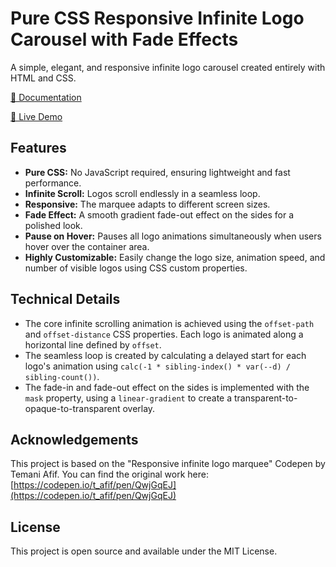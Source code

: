 # Pure CSS Responsive Infinite Logo Carousel with Fade Effects

A simple, elegant, and responsive infinite logo carousel created entirely with HTML and CSS.

[🔗 Documentation](https://www.cssscript.com/infinite-logo-carousel-fade/)

[🔗 Live Demo](https://www.cssscript.com/demo/infinite-logo-carousel-fade/)

## Features

- **Pure CSS:** No JavaScript required, ensuring lightweight and fast performance.
- **Infinite Scroll:** Logos scroll endlessly in a seamless loop.
- **Responsive:** The marquee adapts to different screen sizes.
- **Fade Effect:** A smooth gradient fade-out effect on the sides for a polished look.
- **Pause on Hover:** Pauses all logo animations simultaneously when users hover over the container area.
- **Highly Customizable:** Easily change the logo size, animation speed, and number of visible logos using CSS custom properties.

## Technical Details

- The core infinite scrolling animation is achieved using the `offset-path` and `offset-distance` CSS properties. Each logo is animated along a horizontal line defined by `offset`.
- The seamless loop is created by calculating a delayed start for each logo's animation using `calc(-1 * sibling-index() * var(--d) / sibling-count())`.
- The fade-in and fade-out effect on the sides is implemented with the `mask` property, using a `linear-gradient` to create a transparent-to-opaque-to-transparent overlay.

## Acknowledgements

This project is based on the "Responsive infinite logo marquee" Codepen by Temani Afif. You can find the original work here: [https://codepen.io/t_afif/pen/QwjGqEJ](https://codepen.io/t_afif/pen/QwjGqEJ)

## License

This project is open source and available under the MIT License.
